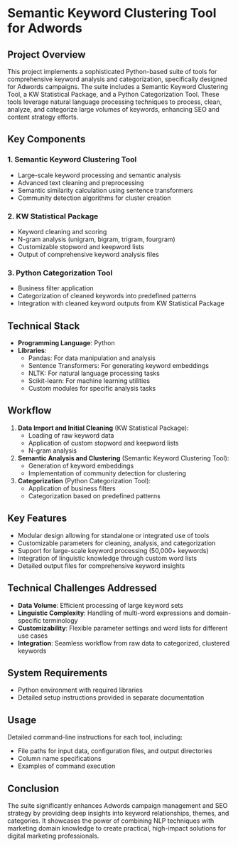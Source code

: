 # Semantic Keyword Clustering Tool for Adwords

## Project Overview
This project implements a sophisticated Python-based suite of tools for comprehensive keyword analysis and categorization, specifically designed for Adwords campaigns. The suite includes a Semantic Keyword Clustering Tool, a KW Statistical Package, and a Python Categorization Tool. These tools leverage natural language processing techniques to process, clean, analyze, and categorize large volumes of keywords, enhancing SEO and content strategy efforts.

## Key Components

### 1. Semantic Keyword Clustering Tool
- Large-scale keyword processing and semantic analysis
- Advanced text cleaning and preprocessing
- Semantic similarity calculation using sentence transformers
- Community detection algorithms for cluster creation

### 2. KW Statistical Package
- Keyword cleaning and scoring
- N-gram analysis (unigram, bigram, trigram, fourgram)
- Customizable stopword and keepword lists
- Output of comprehensive keyword analysis files

### 3. Python Categorization Tool
- Business filter application
- Categorization of cleaned keywords into predefined patterns
- Integration with cleaned keyword outputs from KW Statistical Package

## Technical Stack
- **Programming Language**: Python
- **Libraries**: 
  - Pandas: For data manipulation and analysis
  - Sentence Transformers: For generating keyword embeddings
  - NLTK: For natural language processing tasks
  - Scikit-learn: For machine learning utilities
  - Custom modules for specific analysis tasks

## Workflow
1. **Data Import and Initial Cleaning** (KW Statistical Package):
   - Loading of raw keyword data
   - Application of custom stopword and keepword lists
   - N-gram analysis
2. **Semantic Analysis and Clustering** (Semantic Keyword Clustering Tool):
   - Generation of keyword embeddings
   - Implementation of community detection for clustering
3. **Categorization** (Python Categorization Tool):
   - Application of business filters
   - Categorization based on predefined patterns

## Key Features
- Modular design allowing for standalone or integrated use of tools
- Customizable parameters for cleaning, analysis, and categorization
- Support for large-scale keyword processing (50,000+ keywords)
- Integration of linguistic knowledge through custom word lists
- Detailed output files for comprehensive keyword insights

## Technical Challenges Addressed
- **Data Volume**: Efficient processing of large keyword sets
- **Linguistic Complexity**: Handling of multi-word expressions and domain-specific terminology
- **Customizability**: Flexible parameter settings and word lists for different use cases
- **Integration**: Seamless workflow from raw data to categorized, clustered keywords

## System Requirements
- Python environment with required libraries
- Detailed setup instructions provided in separate documentation

## Usage
Detailed command-line instructions for each tool, including:
- File paths for input data, configuration files, and output directories
- Column name specifications
- Examples of command execution

## Conclusion
The suite significantly enhances Adwords campaign management and SEO strategy by providing deep insights into keyword relationships, themes, and categories. It showcases the power of combining NLP techniques with marketing domain knowledge to create practical, high-impact solutions for digital marketing professionals.
